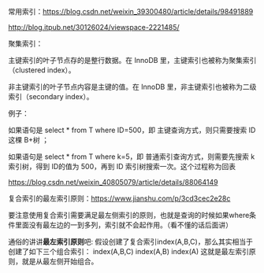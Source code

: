 常用索引：https://blog.csdn.net/weixin_39300480/article/details/98491889

http://blog.itpub.net/30126024/viewspace-2221485/

聚集索引：

主键索引的叶子节点存的是整行数据。在 InnoDB 里，主键索引也被称为聚集索引（clustered index）。

非主键索引的叶子节点内容是主键的值。在 InnoDB 里，非主键索引也被称为二级索引（secondary index）。

例子：

如果语句是 select * from T where ID=500，即 主键查询方式，则只需要搜索 ID 这棵 B+树 ；

如果语句是 select * from T where k=5，即 普通索引查询方式，则需要先搜索 k 索引树，得到 ID的值为 500，再到 ID 索引树搜索一次。这个过程称为回表

https://blog.csdn.net/weixin_40805079/article/details/88064149



复合索引的最左索引原则：https://www.jianshu.com/p/3cd3cec2e28c

要注意使用复合索引需要满足最左侧索引的原则，也就是查询的时候如果where条件里面没有最左边的一到多列，索引就不会起作用。（看不懂的话后面讲）

通俗的讲讲**最左索引原则**吧:
假设创建了复合索引index(A,B,C)，那么其实相当于创建了如下三个组合索引：
index(A,B,C)
index(A,B)
index(A)
这就是最左索引原则，就是从最左侧开始组合。

